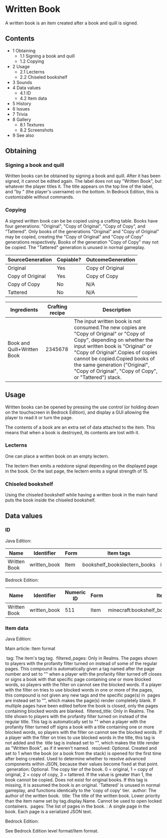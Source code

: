# Written Book
A written book is an item created after a book and quill is signed.

## Contents
- 1 Obtaining
	- 1.1 Signing a book and quill
	- 1.2 Copying
- 2 Usage
	- 2.1 Lecterns
	- 2.2 Chiseled bookshelf
- 3 Sounds
- 4 Data values
	- 4.1 ID
	- 4.2 Item data
- 5 History
- 6 Issues
- 7 Trivia
- 8 Gallery
	- 8.1 Textures
	- 8.2 Screenshots
- 9 See also

## Obtaining
### Signing a book and quill
Written books can be obtained by signing a book and quill. After it has been signed, it cannot be edited again. The label does not say "Written Book", but whatever the player titles it. The title appears on the top line of the label, and "by <player>" (the player's username) on the bottom. In Bedrock Edition, this is customizable without commands.

### Copying
A signed written book can be be copied using a crafting table. Books have four generations: "Original", "Copy of Original", "Copy of Copy", and "Tattered". Only books of the generations "Original" and "Copy of Original" may be copied, creating the "Copy of Original" and "Copy of Copy" generations respectively. Books of the generation "Copy of Copy" may not be copied. The "Tattered" generation is unused in normal gameplay.

| SourceGeneration | Copiable? | OutcomeGeneration |
|------------------|-----------|-------------------|
| Original         | Yes       | Copy of Original  |
| Copy of Original | Yes       | Copy of Copy      |
| Copy of Copy     | No        | N/A               |
| Tattered         | No        | N/A               |

| Ingredients                 | Crafting recipe | Description                                                                                                                                                                                                                                                                                                                  |
|-----------------------------|-----------------|------------------------------------------------------------------------------------------------------------------------------------------------------------------------------------------------------------------------------------------------------------------------------------------------------------------------------|
| Book and Quill+Written Book | 2345678         | The input written book is not consumed.The new copies are "Copy of Original" or "Copy of Copy", depending on whether the input written book is "Original" or "Copy of Original".Copies of copies cannot be copied.Copied books of the same generation ("Original", "Copy of Original", "Copy of Copy", or "Tattered") stack. |

## Usage
Written books can be opened by pressing the use control (or holding down on the touchscreen in Bedrock Edition), and display a GUI allowing the player to read it or turn the page.

The contents of a book are an extra set of data attached to the item. This means that when a book is destroyed, its contents are lost with it.

### Lecterns
One can place a written book on an empty lectern.

The lectern then emits a redstone signal depending on the displayed page in the book. On the last page, the lectern emits a signal strength of 15.

### Chiseled bookshelf
Using the chiseled bookshelf while having a written book in the main hand puts the book inside the chiseled bookshelf.

## Data values
### ID
Java Edition:

| Name         | Identifier   | Form | Item tags                    | Translation key             |
|--------------|--------------|------|------------------------------|-----------------------------|
| Written Book | written_book | Item | bookshelf_bookslectern_books | item.minecraft.written_book |

Bedrock Edition:

| Name         | Identifier   | Numeric ID | Form | Item tags                                        | Translation key        |
|--------------|--------------|------------|------|--------------------------------------------------|------------------------|
| Written Book | written_book | 511        | Item | minecraft:bookshelf_booksminecraft:lectern_books | item.written_book.name |

### Item data
Java Edition:

Main article: Item format

 tag: The item's tag tag.
 filtered_pages: Only in Realms. The pages shown to players with the profanity filter turned on instead of some of the regular pages. This compound is automatically given a tag named after the page number and set to "" when a player with the profanity filter turned off closes or signs a book with that specific page containing one or more blocked words, so players with the filter on cannot see the blocked words. If a player with the filter on tries to use blocked words in one or more of the pages, this compound is not given any new tags and the specific page(s) in  pages are instead set to "", which makes the page(s) render completely blank. If multiple pages have been edited before the book is closed, only the pages containing blocked words are blanked.
 filtered_title: Only in Realms. The title shown to players with the profanity filter turned on instead of the regular title. This tag is automatically set to "" when a player with the profanity filter turned off signs a book with a title containing one or more blocked words, so players with the filter on cannot see the blocked words. If a player with the filter on tries to use blocked words in the title, this tag is not added and the  title tag is instead set to "", which makes the title render as "Written Book", as if it weren't named.
 resolved: Optional. Created and set to 1 when the book (or a book from the stack) is opened for the first time after being created. Used to determine whether to resolve advanced components within JSON, because their values become fixed at that point.
 generation: Optional. The copy tier of the book. 0 = original, 1 = copy of original, 2 = copy of copy, 3 = tattered. If the value is greater than 1, the book cannot be copied. Does not exist for original books. If this tag is missing, it is assumed the book is an original. 'Tattered' is unused in normal gameplay, and functions identically to the 'copy of copy' tier.
 author: The author of the written book.
 title: The title of the written book. Lower priority than the item name set by tag.display.Name. Cannot be used to open locked containers.
 pages: The list of pages in the book.
: A single page in the book. Each page is a serialized JSON text.

Bedrock Edition:

See Bedrock Edition level format/Item format.
